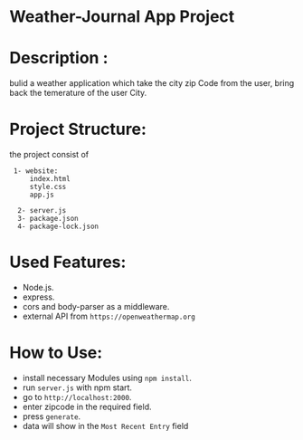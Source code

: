 # Weather-Journal App Project
# Description :
  bulid a weather application which take the city zip Code from the user, bring back the temerature of the user City.
# Project Structure:
  the project consist of 
     
     1- website:
         index.html
         style.css
         app.js
       
      2- server.js
      3- package.json
      4- package-lock.json
      
# Used Features:
  * Node.js.
  * express.
  * cors and body-parser as a middleware.
  * external API from `https://openweathermap.org`
# How to Use:
  * install necessary Modules using `npm install`.
  * run `server.js` with npm start.
  * go to `http://localhost:2000`.
  * enter zipcode in the required field.
  * press `generate`.
  * data will show in the `Most Recent Entry` field

